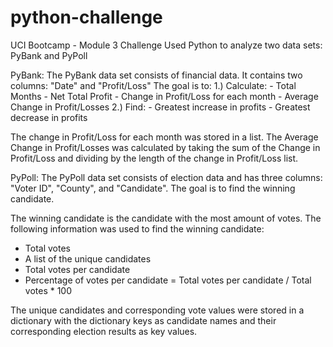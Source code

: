 # python-challenge
UCI Bootcamp - Module 3 Challenge
Used Python to analyze two data sets: PyBank and PyPoll

PyBank:
The PyBank data set consists of financial data. It contains two columns: "Date" and "Profit/Loss"
The goal is to:
1.) Calculate:
    - Total Months
    - Net Total Profit
    - Change in Profit/Loss for each month
    - Average Change in Profit/Losses
2.) Find:
    - Greatest increase in profits
    - Greatest decrease in profits

The change in Profit/Loss for each month was stored in a list. 
The Average Change in Profit/Losses was calculated by taking the sum of the Change in Profit/Loss and dividing by the length of the change in Profit/Loss list.


PyPoll:
The PyPoll data set consists of election data and has three columns: "Voter ID", "County", and "Candidate".
The goal is to find the winning candidate.

The winning candidate is the candidate with the most amount of votes. The following information was used to find the winning candidate:
- Total votes
- A list of the unique candidates
- Total votes per candidate
- Percentage of votes per candidate = Total votes per candidate / Total votes * 100

The unique candidates and corresponding vote values were stored in a dictionary with the dictionary keys as candidate names and their corresponding election results as key values.


